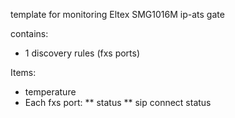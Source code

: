 template for monitoring Eltex SMG1016M ip-ats gate

contains:
* 1 discovery rules (fxs ports)

Items:
* temperature
* Each fxs port:
** status
** sip connect status
